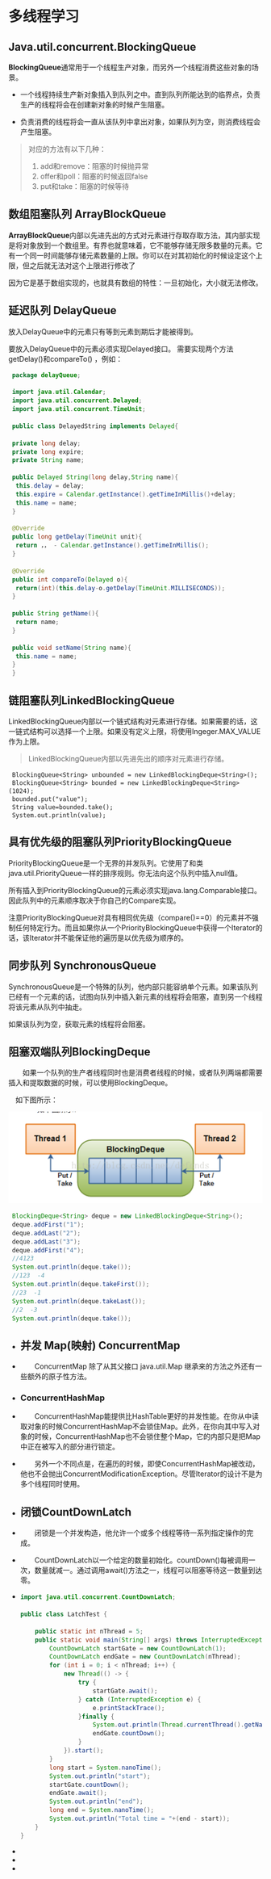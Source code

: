 # 多线程学习
##  Java.util.concurrent.BlockingQueue

**BlockingQueue**通常用于一个线程生产对象，而另外一个线程消费这些对象的场景。

- 一个线程持续生产新对象插入到队列之中。直到队列所能达到的临界点，负责生产的线程将会在创建新对象的时候产生阻塞。

- 负责消费的线程将会一直从该队列中拿出对象，如果队列为空，则消费线程会产生阻塞。

 > 对应的方法有以下几种：
  >
  > 1. add和remove：阻塞的时候抛异常
  > 2. offer和poll：阻塞的时候返回false
  > 3. put和take：阻塞的时候等待

 ## 数组阻塞队列 ArrayBlockQueue

 **ArrayBlockQueue**内部以先进先出的方式对元素进行存取存取方法，其内部实现是将对象放到一个数组里。有界也就意味着，它不能够存储无限多数量的元素。它有一个同一时间能够存储元素数量的上限。你可以在对其初始化的时候设定这个上限，但之后就无法对这个上限进行修改了

 因为它是基于数组实现的，也就具有数组的特性：一旦初始化，大小就无法修改。

 ## 延迟队列 DelayQueue

 放入DelayQueue中的元素只有等到元素到期后才能被得到。

 要放入DelayQueue中的元素必须实现Delayed接口。 需要实现两个方法 getDelay()和compareTo() ，例如：

 ```java
  package delayQueue;
  
  import java.util.Calendar;
  import java.util.concurrent.Delayed;
  import java.util.concurrent.TimeUnit;
  
  public class DelayedString implements Delayed{
  
  private long delay;
  private long expire;
  private String name;
  
  public Delayed String(long delay,String name){
   this.delay = delay;
   this.expire = Calendar.getInstance().getTimeInMillis()+delay;
   this.name = name;
  }
  
  @Override
  public long getDelay(TimeUnit unit){
   return ，， - Calendar.getInstance().getTimeInMillis();
  }
  
  @Override
  public int compareTo(Delayed o){
   return(int)(this.delay-o.getDelay(TimeUnit.MILLISECONDS));
  }
  
  public String getName(){
   return name;
  }
  
  public void setName(String name){
   this.name = name;
  }
  }
  ```

 ## 链阻塞队列LinkedBlockingQueue

 LinkedBlockingQueue内部以一个链式结构对元素进行存储。如果需要的话，这一链式结构可以选择一个上限。如果没有定义上限，将使用Ingeger.MAX_VALUE作为上限。 

 > LinkedBlockingQueue内部以先进先出的顺序对元素进行存储。

 ```
  BlockingQueue<String> unbounded = new LinkedBlockingDeque<String>();
  BlockingQueue<String> bounded = new LinkedBlockingDeque<String>(1024);
  bounded.put("value");
  String value=bounded.take();
  System.out.println(value);
  ```

  

 ## 具有优先级的阻塞队列PriorityBlockingQueue

 PriorityBlockingQueue是一个无界的并发队列。它使用了和类java.util.PriorityQueue一样的排序规则。你无法向这个队列中插入null值。

 所有插入到PriorityBlockingQueue的元素必须实现java.lang.Comparable接口。因此队列中的元素顺序取决于你自己的Compare实现。

 注意PriorityBlockingQueue对具有相同优先级（compare()==0）的元素并不强制任何特定行为。而且如果你从一个PriorityBlockingQueue中获得一个Iterator的话，该Iterator并不能保证他的遍历是以优先级为顺序的。

 ## 同步队列 SynchronousQueue

 SynchronousQueue是一个特殊的队列，他内部只能容纳单个元素。如果该队列已经有一个元素的话，试图向队列中插入新元素的线程将会阻塞，直到另一个线程将该元素从队列中抽走。

 如果该队列为空，获取元素的线程将会阻塞。

 ## 阻塞双端队列BlockingDeque

 　　如果一个队列的生产者线程同时也是消费者线程的时候，或者队列两端都需要插入和提取数据的时候，可以使用BlockingDeque。

  　如下图所示：

![title](https://raw.githubusercontent.com/lllpla/img/master/gitnote/2020/04/10/1586528827603-1586528828055.png)
 ```java
  BlockingDeque<String> deque = new LinkedBlockingDeque<String>();
  deque.addFirst("1");
  deque.addLast("2");
  deque.addLast("3");
  deque.addFirst("4");
  //4123
  System.out.println(deque.take());
  //123  -4
  System.out.println(deque.takeFirst());
  //23  -1
  System.out.println(deque.takeLast());
  //2  -3
  System.out.println(deque.take());
  ```

- ## 并发 Map(映射)  ConcurrentMap

- 　　ConcurrentMap 除了从其父接口 java.util.Map 继承来的方法之外还有一些额外的原子性方法。

- ### ConcurrentHashMap

- 　　ConcurrentHashMap能提供比HashTable更好的并发性能。在你从中读取对象的时候ConcurrentHashMap不会锁住Map。此外，在你向其中写入对象的时候，ConcurrentHashMap也不会锁住整个Map，它的内部只是把Map中正在被写入的部分进行锁定。

- 　　另外一个不同点是，在遍历的时候，即使ConcurrentHashMap被改动，他也不会抛出ConcurrentModificationException。尽管Iterator的设计不是为多个线程同时使用。

- ## 闭锁CountDownLatch

- 　　闭锁是一个并发构造，他允许一个或多个线程等待一系列指定操作的完成。

- 　　CountDownLatch以一个给定的数量初始化。countDown()每被调用一次，数量就减一。通过调用await()方法之一，线程可以阻塞等待这一数量到达零。

- ```java
  import java.util.concurrent.CountDownLatch;
  
  public class LatchTest {
  
      public static int nThread = 5;
      public static void main(String[] args) throws InterruptedException {
          CountDownLatch startGate = new CountDownLatch(1);
          CountDownLatch endGate = new CountDownLatch(nThread);
          for (int i = 0; i < nThread; i++) {
              new Thread(() -> {
                  try {
                      startGate.await();
                  } catch (InterruptedException e) {
                      e.printStackTrace();
                  }finally {
                      System.out.println(Thread.currentThread().getName()+" ended");
                      endGate.countDown();
                  }
              }).start();
          }
          long start = System.nanoTime();
          System.out.println("start");
          startGate.countDown();
          endGate.await();
          System.out.println("end");
          long end = System.nanoTime();
          System.out.println("Total time = "+(end - start));
      }
  }
  ```

-  

-  

-  